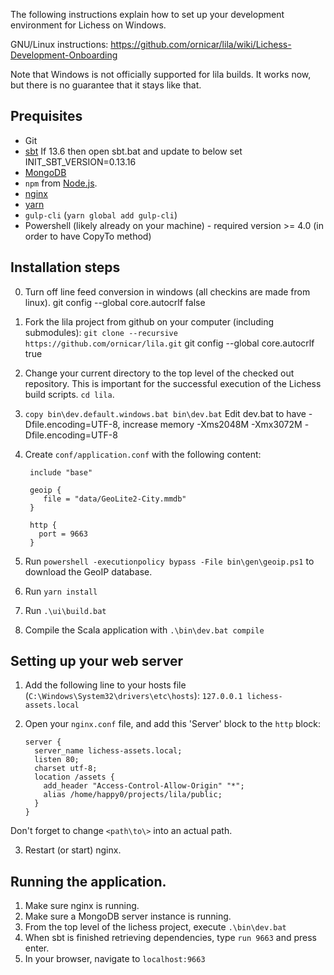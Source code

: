 The following instructions explain how to set up your development environment for Lichess on Windows.

GNU/Linux instructions: https://github.com/ornicar/lila/wiki/Lichess-Development-Onboarding

Note that Windows is not officially supported for lila builds. It works now, but there is no guarantee that it stays like that.

## Prequisites
 - Git
 - [sbt](http://www.scala-sbt.org/0.13/docs/Installing-sbt-on-Windows.html) If 13.6 then open sbt.bat and update to below
set INIT_SBT_VERSION=0.13.16
 - [MongoDB](https://docs.mongodb.com/manual/tutorial/install-mongodb-on-windows/)
 - `npm` from [Node.js](https://nodejs.org/en/).
 - [nginx](http://nginx.org/en/docs/windows.html)
 - [yarn](https://yarnpkg.com/lang/en/docs/install/)
 - `gulp-cli` (`yarn global add gulp-cli`)
 - Powershell (likely already on your machine) - required version >= 4.0 (in order to have CopyTo method)

## Installation steps
0. Turn off line feed conversion in windows (all checkins are made from linux).
git config --global core.autocrlf false
1. Fork the lila project from github on your computer (including submodules): `git clone --recursive https://github.com/ornicar/lila.git`
git config --global core.autocrlf true

1. Change your current directory to the top level of the checked out repository. This is important for the successful execution of the Lichess build scripts. `cd lila`.
1. `copy bin\dev.default.windows.bat bin\dev.bat`
Edit dev.bat to have -Dfile.encoding=UTF-8, increase memory
-Xms2048M -Xmx3072M  -Dfile.encoding=UTF-8
1. Create `conf/application.conf` with the following content:

        include "base"

        geoip {
           file = "data/GeoLite2-City.mmdb"
        }

        http {
          port = 9663
        }

1. Run `powershell -executionpolicy bypass -File bin\gen\geoip.ps1` to download the GeoIP database.
1. Run `yarn install`
1. Run `.\ui\build.bat`
1. Compile the Scala application with `.\bin\dev.bat compile`


## Setting up your web server

1. Add the following line to your hosts file (`C:\Windows\System32\drivers\etc\hosts`): `127.0.0.1 lichess-assets.local`
2. Open your `nginx.conf` file, and add this 'Server' block to the `http` block:

       server {
         server_name lichess-assets.local;
         listen 80;
         charset utf-8;
         location /assets {
           add_header "Access-Control-Allow-Origin" "*";
           alias /home/happy0/projects/lila/public;
         }
       }
Don't forget to change `<path\to\>` into an actual path.

3. Restart (or start) nginx.

## Running the application.

1. Make sure nginx is running.
3. Make sure a MongoDB server instance is running.
4. From the top level of the lichess project, execute `.\bin\dev.bat`
5. When sbt is finished retrieving dependencies, type `run 9663` and press enter.
6. In your browser, navigate to `localhost:9663`
